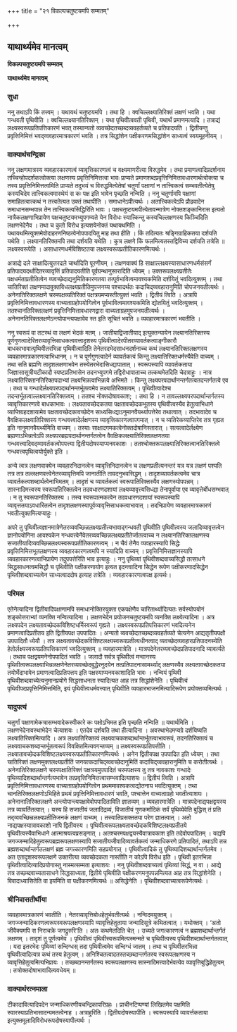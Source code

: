 +++
title = "२१ विकल्पचतुष्टयमपि सम्मतम्"

+++


## याथार्थ्यमेव मानत्वम्

**विकल्पचतुष्टयमपि सम्मतम्**

**याथार्थ्यमेव मानत्वम्**

### **सुधा**

ननु तथाऽपि किं तत्त्वम् । यथायथं चतुष्टयमपि । तथा हि । क्वचिल्लक्ष्यातिरिक्तं लक्षणं भवति । यथा गन्धवती पृथिवीति । क्वचिल्लक्ष्यानतिरिक्तम् । यथा पृथिवीत्ववती पृथिवी, यथार्थं प्रमाणमत्यादि । तत्राद्यं लक्ष्यस्वरूपप्रतिपत्तिकारणं भवत् तस्यान्यतो व्यवच्छेदतच्छब्दव्यवहर्तव्यते च प्रतिपादयति । द्वितीयन्तु प्रवृत्तिनिमित्तं भवद्य्ववहारमात्रकारणं भवति । तत्र सिद्धांशेन पक्षीकरणमसिद्धांशेन साध्यत्वं स्वयमूहनीयम् ।

### **वाक्यार्थचन्द्रिका**

ननु लक्षणमात्रस्य व्यवहारकारणत्वं व्यावृत्तिकारणत्वं च वक्ष्यमाणरीत्या विरुद्धमेव । तथा प्रमाणत्वादिप्रदर्शनाय तच्चिन्होपदर्शकत्वोक्त्या लक्षणस्य प्रवृत्तिनिमित्तत्वा भावः प्राप्यते प्रमाणशब्दप्रवृत्तिनिमित्तावधारणार्थत्वोक्त्या च तस्य प्रवृत्तिनिमित्तत्वमिति प्राप्यते तदुभयं च विरुद्धमित्येतेषां चतुर्णां पक्षाणां न तात्त्विकत्वं सम्भवतीत्येतेषु कस्यचिदेव तात्त्विकत्वमास्थेयं स कः पक्ष इति भावेन पृच्छति नन्विति । ननु चतुर्णामपि पक्षाणां समाहितत्वात्कथं न तत्त्वतेत्यत उक्तं तथापीति । समाधानेऽपीत्यर्थः । अतात्त्विकत्वेऽपि प्रौढवादेन समाधानसम्भवान्न तेन तात्त्विकत्वसिद्धिरिति भावः । पक्षचतुष्टयमपीत्येतावन्मात्रेण नोक्तशङ्कानिरास इत्यतो नात्रैकलक्षणाभिप्रायेण पक्षचतुष्टयमभ्युपगम्यते येन विरोधः स्यात्किन्तु कस्यचिल्लक्षणस्य किञ्चिदिति लक्षणभेदेनैव । तथा च कुतो विरोध इत्यशयेनोक्तं यथायथमिति । यथायथमित्युक्तमेवोदाहरणनिष्ठत्वेनोपपादयितु माह तथा हीति । किं तदित्यतः श्रङ्गिग्राहिकतया दर्शयति यथेति । लक्ष्यानतिरिक्तमपि तथा दर्शयति यथेति । कुत्र लक्षणे किं फलमित्यतस्तद्विविच्य दर्शयति तत्रेति ॥ लक्ष्यस्वरूपेति । असाधारणधर्मविशिष्टतया लक्ष्यस्वरूपप्रतीतिकारणमित्यर्थः ।

अत्राद्ये दले साक्षादित्युत्तरदले चार्थादिति पूरणीयम् । लक्षणवाक्यं हि साक्षाल्लक्ष्यस्यासाधारणधर्मसंसर्गं प्रतिपादयदर्थादितरव्यावृत्तिं प्रतिपादयतीति पूर्वग्रन्थानुसारादिति ध्येयम् । उक्तरूपलक्ष्यप्रतीतेः पक्षधर्मताप्रतीतित्वेन व्यवच्छेदाद्यनुमितिकारणतया तत्पूर्वभावित्वमावश्यकमिति दर्शयितुं भवदित्युक्तम् । तथा चातिरिक्तं लक्षणमादावुक्तविधलक्ष्यप्रतीतिमुपजनय्य पश्चादर्थतः कदाचिद्य्ववहारानुमितिं चोपजनयतीत्यर्थः । अनेनातिरिक्तलक्षणे चरमपक्षव्यतिरिक्तं पक्षत्रयमप्यस्तीत्युक्तं भवति । द्वितीयं त्विति । अत्रापि प्रवृत्तिनिमित्तावधारणस्य वाच्यताग्रहोपयोगित्वेन पूर्वभावित्वमावश्यकमिति द्योतयितुं भवदित्युक्तम् । ततश्चानतिरिक्तलक्षणं प्रवृत्तिनिमित्तावधारणद्वारा वाच्यताग्रहमुपजनयतीत्यर्थः । अनेनानतिरिक्तलक्षणेऽन्त्योपान्त्यपक्षावेव स्त इति सूचितं भवति ॥ व्यवहारमात्रकारणं भवतीति ।

ननु स्वरूपं वा तटस्थं वा लक्षणं भेदकं मतम् । जातीयाद्विजातीयाद् इत्युक्तन्यायेन लक्ष्यानतिरिक्तस्य पूर्णगुणत्वादेरितरव्यावृत्तिसाधकत्ववत्तादृशस्य पृथिवीत्वादेरपीतरव्यावर्तकत्वाङ्गीकारौ बाधकाभावात्पृथिवीतरभिन्ना पृथिवीत्वादिति तेनेतरदभेदसाधनदर्शनाच्च कथं लक्ष्यानतिरिक्तलक्षणस्य व्यवहारमात्रकारणत्वाभिधानम् । न च पूर्णगुणत्वादेर्न व्यावर्तकत्वं किन्तु लक्ष्यातिरिक्तधर्मस्यैवेति वाच्यम् । तथा सति ब्रह्मणि तादृशलक्षणाभवेन तस्येतरभेदासिध्द्यापातात् । स्वरूपस्यापि व्यावर्तकताया जिज्ञासासूत्रीयटीकादौ स्पष्टप्रतिभासेन तदनभ्युपगमे तद्विरोधापाताच्च तत्कथमेतदिति चेदत्राहुः । नात्र लक्ष्यातिरिक्तानतिरिक्तपदाभ्यां लक्ष्यभिन्नत्वाभिन्नत्वे अभिमते । किन्तु लक्ष्यपरपदार्थानन्तर्गतत्वतदन्तर्गतत्वे एव । तथा च गन्धादेर्लक्ष्यपरपदार्थानन्तर्भूतत्वमेव लक्ष्यातिरिक्तत्वम् । पृथिवीत्वादेश्च तदन्तर्भूतत्वाल्लक्ष्यानतिरिक्तत्वम् । ततश्च नोक्तदोषावकाश; । तथा हि । न तावल्लक्ष्यपरपदार्थान्तर्गतस्य व्यावृत्तिकारणत्वे बाधकाभावः । लक्ष्यतावच्छेदकतया पक्षतावच्छेदकभूतस्य पृथिवीत्वस्यैव हेतुत्वाभिधाने व्याप्तिग्रहदशायामेव पक्षतावच्छेदकावच्छेदेन साध्यसिध्द्याऽनुमानवैयर्थ्यापत्तेरेव तथात्वात् । तदभावादेव च वैवक्षिकलक्ष्यातिरिक्तस्य गन्धवत्त्वादेर्लक्षणस्य व्यावृत्तिकारणत्वापगमात् । न च व्यतिरेकव्याप्तिरेव तत्र गृह्यत इति नानुमानवैयर्थ्यमिति वाच्यम् । तस्याः साक्षादगमकत्वेनोक्तदोषानिस्तारात् । सत्यत्वादेर्लक्ष्येण ब्रह्मणाऽभिन्नत्वेऽपि लक्ष्यपरब्रह्यपदार्थानन्तर्गतत्वेन वैवक्षिकलक्ष्यातिरिक्तलक्षणतया गन्धवत्त्वादिवद्य्वावर्तकत्वोपपत्त्या द्वितीयदोषस्याप्यनवकाशः । ततश्चोक्तरूपलक्ष्यातिरिक्तत्वानतिरिक्तत्वे गन्धवत्त्वपृथित्वयोर्युक्ते इति ।

अन्ये त्वत्र लक्षणवाक्येन व्यवहारनिदानत्वेन व्यावृत्तिनिदानत्वेन च लक्षणप्रतीत्यनन्तरं यत्र यत्र लक्षणं पश्यति तत्र तत्र तल्लक्षणवत्त्वेनेतरव्यावृत्तिमपि जानातीति तावदनुभवसिद्धम् । तादृशव्यावर्तकत्वमेव चात्र व्यावर्तकत्वशब्दार्थत्वेनाभिमतम् । तादृशं च व्यावर्तकत्वं स्वरूपातिरिक्तस्यैव लक्षणस्योपपन्नम् । सास्नादिमत्त्वस्य स्वरूपातिरिक्तत्वेन तदवधारणदशायां लक्ष्यव्यावृत्त्यसिध्द्या तेनापूर्वाया एव व्यावृत्तेर्बोधसम्भवात् । न तु स्वरूपानतिरिक्तस्य । तस्य स्वरूपात्मकत्वेन तदवधारणदशायां स्वरूपस्यापि व्यावृत्ततयाऽवधारितत्वेन तादृशलक्षणस्यापूर्वव्यावृत्तिसाधकत्वाभावात् । तदभिप्रायेण व्यवहारमात्रकारणं भवतीत्युक्तमित्यप्याहुः ।

अपरे तु पृथिवीत्वज्ञानमात्रेणेतरव्यवच्छिन्नलक्ष्यप्रतीत्यभावाद्गन्धवती पृथिवीति पृथिवीत्वस्य जलादिव्यावृत्तत्वेन ज्ञानोपयोगिना आवश्यकेन गन्धवत्त्वेनैवेतरव्यवच्छिन्नलक्ष्यप्रतीतेर्जातत्वाच्च न लक्ष्यानतिरिक्तलक्षणस्य सजातीयादिव्यवच्छिन्नलक्ष्यस्वरूपप्रतीतिकारणत्वम् । न चैवं तेनैव व्यवहारस्यापि सिद्धेः प्रवृत्तिनिमित्तभूतलक्षणस्य व्यवहारकारणत्वमपि न स्यादिति वाच्यम् । प्रवृत्तिनिमित्तज्ञानस्यापि व्यवहारकारणत्वाभिप्रायेण तदुपपत्तेरिति भाव इत्याहुः । ननु पृथिव्यां पृथिवीशब्दवाच्यसिद्धौ तत्साधने सिद्धसाधनत्वमसिद्धौ च पृथिवीति पक्षीकरणायोग इत्यत इदन्त्वादिना सिद्धेन रूपेण पक्षीकरणादसिद्धेन पृथिवीशब्दवाच्यत्वेन साध्यत्वाददोष इत्याह तत्रेति । व्यवहारकारणत्वपक्ष इत्यर्थः।

### **परिमल**

एतेनेत्यादिना द्वितीयादिपक्षाणामपि समाधानोक्तिरयुक्ता एकपक्षेणैव चारितार्थ्यादित्यतः सर्वस्योपयोगं शङ्कोत्तराभ्यां व्यनक्ति नन्वित्यादिना । लक्षणभेदेन प्रयोजनचतुष्टयमपि व्यनक्ति लक्ष्येत्यादिना । अत्र लक्ष्यपदेन लक्ष्यतावच्छेदकविशिष्टधर्मिस्वरूपं गृह्यते । लक्ष्यस्वरूपप्रतिपत्तिकारणं भवदित्यनेन प्रमाणत्वादिप्रतीतय इति द्वितीयपक्ष उपपादितः । अन्यतो व्यवच्छेदतच्छब्दव्यवहर्तव्यते चेत्यनेन आद्यतृतीयपक्षौ उपपादितौ ध्येयौ । तत्र लक्ष्यतावच्छेदकविशिष्टलक्ष्यस्वरूपप्रतीत्यधीनत्वाद् व्यवच्छेदव्यवहारप्रतिपादनस्येति हेतोर्लक्ष्यस्वरूपप्रतिपत्तिकारणं भवदित्युक्तम् ॥ व्यवहारमात्रेति । मात्रपदेनेतरव्यवच्छेदप्रतिपादनादि व्यावर्त्यते । तथाच पक्षद्वयमनेनोपपादितं भवति । जलादौ सर्वत्र पृथिवीत्वं मन्वानस्य पृथिवीत्वरूपलक्ष्याभिन्नलक्षणेनेतरव्यवच्छेदबुद्धेरनुदयेन तत्प्रतिपादनासामर्थ्याद् लक्षणस्यैव लक्ष्यतावच्छेदकतया तयोर्भेदाभावेन प्रमाणत्वादिप्रतिपत्तय इति पक्षस्याप्यनवकाशादिति भावः । नन्वियं पृथिवी पृथिवीशब्दवाच्येत्यनुमानप्रयोगे सिद्धसाधनता स्यादित्यत आह तत्र सिद्धांशेनेति । पृथिवीत्वं पृथिवीपदप्रवृत्तिनिमित्तमिति, इयं पृथिवीत्वधर्मवत्त्वात् पृथिवीति व्यवहारभाजनमित्यादिरूपेण प्रयोक्तव्यमित्यर्थः ।

### **यादुपत्यं**

चतुर्णां पक्षाणामेकत्रासम्भवादेकस्वीकारे कः पक्षोऽभिमत इति पृच्छति नन्विति ॥ यथार्थमिति । लक्षणभेदेनावस्थाभेदेन चेत्याशयः । एतदेव दर्शयति तथा हीत्यादिना । अवस्थाभेदमप्यग्रे दर्शयिष्यति लक्ष्यातिरिक्तमित्यादि । अत्र लक्ष्यातिरिक्तत्वं लक्ष्यवाचकशब्दार्थान्तर्भूतत्वाभावरूपं, तदनतिरिक्तत्वं च लक्ष्यवाचकशब्दान्तर्भूतत्वरूपं विवक्षितमित्यवगन्तव्यम् ॥ लक्ष्यस्वरूपप्रतिपत्तीति । लक्ष्यातावच्छेदकविशिष्टलक्ष्यस्वरूपप्रतीतिकारणमित्यर्थः । अनेन द्वितीयपक्ष उपपादित इति ध्येयम् । तथा चातिरिक्तं लक्षणमुक्तलक्ष्यप्रतीतिं जनयत्कदाचिद्य्ववच्छेदानुमितिं कदाचिद्य्ववहारानुमिति च करोतीत्यर्थः । अनेनातिरिक्तलक्षणे चरमपक्षातिरिक्तं पक्षत्रयमुपपादितं चरमपक्षस्य तु तत्र नावकाशः गन्धादेः पृथिव्यादिशब्दार्थान्तर्गत्यभावेन तत्प्रवृत्तिनिमित्तत्वासम्भवादित्याशयः ॥ द्वितीयं त्विति । अत्रापि प्रवृत्तिनिमित्तावधारणस्य वाच्यताग्रहोपयोगित्वेन प्रथममावश्यकत्वद्योतनाय भवदित्युक्तम् । तथा चानतिरिक्तलक्षणोऽभिहिते प्रथमं प्रवृत्तिनिमित्तावधारणं भवति, पश्चात्तेन वाच्यताग्रहो भवतीत्याशयः । अनेनानातिरिक्तलक्षणे अन्त्योपान्त्यपक्षावेवोपपादिताविति ज्ञातव्यम् ॥ व्यवहारमात्रेति । मात्रपदेनाद्यपक्षद्वयस्य तत्र व्यावर्तितत्वात् । यस्य हि सजातीयं जलादिद्रव्यं, विजातीयं गुणकर्मादिकं सर्वं पृथिव्येवेति बुद्धिस् तं प्रति तद्य्ववच्छिन्नलक्ष्यप्रतीतिजनकं लक्षणं वाच्यम् । तस्यातिप्रसक्ततया परेण ज्ञातत्वात् । अतो नाद्यपक्षस्यात्रावकाशो नापि द्वितीयस्य । पृथिवीत्वरूपलक्ष्यतावच्छेदकविशिष्टलक्ष्यप्रतीतये पृथिवीत्वस्यैवाभिधाने आत्माश्रयत्वप्रसङ्गात् । अतश्चरमपक्षद्वयस्यैवात्रावकाश इति तदेवोपपादितम् । यद्यपि जगज्जन्मादिहेतुत्वरूपब्रह्मरूपलक्षणस्यापि सजातीयजीवादिव्यावर्तकत्वं जन्माधिकरणे प्रतिपादितं, तथाऽपि तन्न ब्रह्मशब्दार्थान्तर्गतलक्षणं ब्रह्म जगत्कारणमिति सहप्रयोगात् । पृथिवीत्वादिकं तु पृथिव्यादिशब्दार्थान्तर्गतमेव । अत एतादृशस्वरूपलक्षणे उक्तरीत्या व्यवच्छेदकता नास्तीति न कोऽपि विरोध इति । पृथिवी इतरभिन्ना पृथिवीत्वादित्यादिप्रयोगास्तु नास्मत्सम्मता इत्याशयः । ननु पृथिवीशब्दवाच्यत्वं पृथिव्यां सिद्धं, न वा । आद्ये तत्र तच्छब्दवाच्यतासाधने सिद्धसाध्यता, द्वितीये पृथिवीति पक्षीकरणमनुपपन्नमित्यत आह तत्र सिद्धांशेनेति । विवादाध्यासितेति वा इयमिति वा पक्षीकरणमित्यर्थः ॥ असिद्धेनेति । पृथिवीशब्दवाच्यत्वरूपेणेत्यर्थः ।

### **श्रीनिवासतीर्थीया**

व्यवहारमात्रकारणं भवतीति । नेतरव्यावृत्तिबोधहेतुर्भवतीत्यर्थः । नन्विदमयुक्तम् । जगज्जन्मादिकरणत्वरूपस्वरूपलक्षणस्यापि व्यावृत्तिहेतुताया जन्मादिसूत्रे कथितत्वात् । यथोक्तम् । ‘अतो जीवैक्यमपि स निराचक्रे जगद्रुरुरि’ति । अतः कथमेतदिति चेत् । उच्यते जगत्कारणत्वं न ब्रह्मशब्दार्थान्तर्गतं लक्षणम् । तादृशं तु पूर्णत्वमेव । पृथिवीत्वं पृथिवीस्वरूपमित्यस्मन्मते च पृथिवीत्वस्य पृथिवीशब्दार्थान्तर्गतत्वात् । यदा इतरभेदः पृथिव्यां सन्दिग्धस् तदा पृथिवीत्वमेव सन्दिग्धं जातम् । तथा च पृथिवीतरभिन्ना पृथिवीत्वादित्यत्र कथं तस्य हेतुत्वम् । अनिश्चितत्वादतस्तच्छब्दान्तर्गतस्य स्वरूपलक्षणस्य न व्यावृत्तिहेतुत्वमित्यभिप्रायः । तच्छब्दानन्तर्गतस्य स्वरूपलक्षणस्य सास्नादिमत्त्वादेर्भवत्येव व्यावृत्तिबुद्धिहेतुत्वम् । तत्रोक्तदोषाभावादित्यवधेयम् ॥

### **वाक्यार्थरत्नमाला**

टीकादावित्यादिपदेन जन्माधिकरणीयचन्द्रिकापरिग्रहः । प्राचीनटिप्पण्यां लिखितमेव पक्षमिति स्वारस्याप्रतिभासादन्यमतत्वेनाह । अत्राहुरिति । द्वितीयदोषस्यापीति । स्वरूपस्यापि व्यावर्त्तकताया इत्युक्तमूलादिविरोधरूपदोषस्यापीत्यर्थः ।





